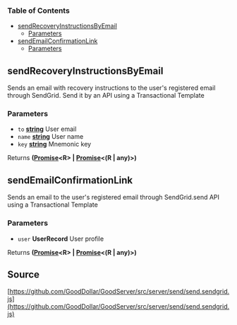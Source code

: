 <!-- Generated by documentation.js. Update this documentation by updating the source code. -->

### Table of Contents

-   [sendRecoveryInstructionsByEmail][1]
    -   [Parameters][2]
-   [sendEmailConfirmationLink][3]
    -   [Parameters][4]

## sendRecoveryInstructionsByEmail

Sends an email with recovery instructions to the user's registered email through SendGrid.
Send it by an API using a Transactional Template

### Parameters

-   `to` **[string][5]** User email
-   `name` **[string][5]** User name
-   `key` **[string][5]** Mnemonic key

Returns **([Promise][6]&lt;R> | [Promise][6]&lt;(R | any)>)** 

## sendEmailConfirmationLink

Sends an email to the user's registered email through SendGrid.send API using a Transactional Template

### Parameters

-   `user` **UserRecord** User profile

Returns **([Promise][6]&lt;R> | [Promise][6]&lt;(R | any)>)** 

[1]: #sendrecoveryinstructionsbyemail

[2]: #parameters

[3]: #sendemailconfirmationlink

[4]: #parameters-1

[5]: https://developer.mozilla.org/docs/Web/JavaScript/Reference/Global_Objects/String

[6]: https://developer.mozilla.org/docs/Web/JavaScript/Reference/Global_Objects/Promise
## Source
[https://github.com/GoodDollar/GoodServer/src/server/send/send.sendgrid.js](https://github.com/GoodDollar/GoodServer/src/server/send/send.sendgrid.js)

